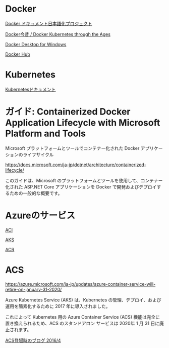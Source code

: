 # Docker
[Docker ドキュメント日本語化プロジェクト](https://docs.docker.jp/)


[Docker今昔 / Docker Kubernetes through the Ages](https://speakerdeck.com/inductor/docker-kubernetes-through-the-ages)

[Docker Desktop for Windows](https://hub.docker.com/editions/community/docker-ce-desktop-windows/)

[Docker Hub](https://hub.docker.com/)

# Kubernetes

[Kubernetesドキュメント](https://kubernetes.io/ja/docs/home/)

# ガイド: Containerized Docker Application Lifecycle with Microsoft Platform and Tools

Microsoft プラットフォームとツールでコンテナー化された Docker アプリケーションのライフサイクル

https://docs.microsoft.com/ja-jp/dotnet/architecture/containerized-lifecycle/

このガイドは、Microsoft のプラットフォームとツールを使用して、コンテナー化された ASP.NET Core アプリケーションを Docker で開発およびデプロイするための一般的な概要です。

# Azureのサービス

[ACI](https://azure.microsoft.com/ja-jp/services/container-instances/)

[AKS](https://azure.microsoft.com/ja-jp/services/kubernetes-service/)

[ACR](https://azure.microsoft.com/ja-jp/services/container-registry/)

# ACS

https://azure.microsoft.com/ja-jp/updates/azure-container-service-will-retire-on-january-31-2020/

Azure Kubernetes Service (AKS) は、Kubernetes の管理、デプロイ、および運用を簡素化するために 2017 年に導入されました。

これによって Kubernetes 用の Azure Container Service (ACS) 機能は完全に置き換えられるため、ACS のスタンドアロン サービスは 2020年 1 月 31 日に廃止されます。

[ACS登場時のブログ 2016/4](https://azure.microsoft.com/en-us/blog/azure-container-service-is-now-generally-available/)

